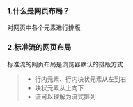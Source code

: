 ### 1.什么是网页布局？
对网页中各个元素进行排版

### 2.标准流的网页布局
标准流的网页布局是浏览器默认的排版方式

> * 行内元素、行内块状元素从左到右
> * 块状元素从上向下
> * 流可以理解为流式排列